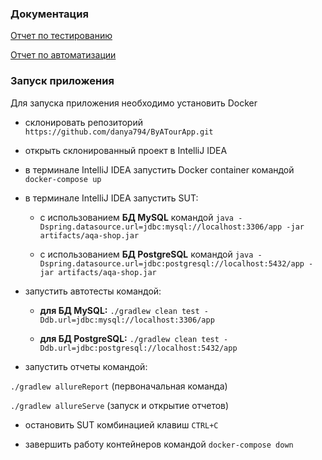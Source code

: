 ### Документация
[Отчет по тестированию](https://github.com/danya794/ByATourApp/blob/main/docs/Report.md)

[Отчет по автоматизации](https://github.com/danya794/ByATourApp/blob/main/docs/Summury.md)

### Запуск приложения
Для запуска приложения необходимо установить Docker

- склонировать репозиторий `https://github.com/danya794/ByATourApp.git`

- открыть склонированный проект в IntelliJ IDEA

- в терминале IntelliJ IDEA запустить Docker container командой `docker-compose up`


- в терминале IntelliJ IDEA запустить SUT:

  - с использованием **БД MySQL** командой `java -Dspring.datasource.url=jdbc:mysql://localhost:3306/app -jar artifacts/aqa-shop.jar` 

  - с использованием **БД PostgreSQL** командой `java -Dspring.datasource.url=jdbc:postgresql://localhost:5432/app -jar artifacts/aqa-shop.jar` 


- запустить автотесты командой:

  - **для БД MySQL:** 
  `./gradlew clean test -Ddb.url=jdbc:mysql://localhost:3306/app`

  - **для БД PostgreSQL:** 
  `./gradlew clean test -Ddb.url=jdbc:postgresql://localhost:5432/app`


- запустить отчеты командой:

`./gradlew allureReport` (первоначальная команда)

`./gradlew allureServe` (запуск и открытие отчетов)

- остановить SUT комбинацией клавиш `CTRL+C`

- завершить работу контейнеров командой `docker-compose down`
